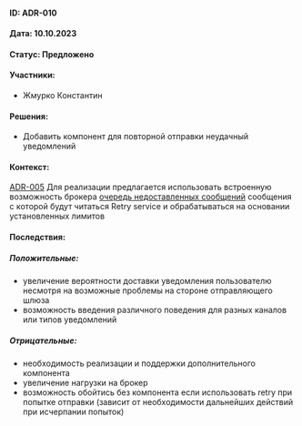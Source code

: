 #### ID: ADR-010

#### Дата: 10.10.2023

#### Статус: Предложено

#### Участники:
* Жмурко Константин

#### Решения:
* Добавить компонент для повторной отправки неудачный уведомлений

#### Контекст:
[ADR-005](adr/adr-005.md)
Для реализации предлагается использовать встроенную возможность брокера [очередь недоставленных сообщений](https://www.rabbitmq.com/dlx.html)
сообщения с которой будут читаться Retry service и обрабатываться на основании установленных лимитов

#### Последствия:

##### Положительные:
* увеличение вероятности доставки уведомления пользователю несмотря на возможные проблемы на стороне отправляющего шлюза
* возможность введения различного поведения для разных каналов или типов уведомлений

##### Отрицательные:
* необходимость реализации и поддержки дополнительного компонента
* увеличение нагрузки на брокер
* возможность обойтись без компонента если использовать retry при попытке отправки (зависит от необходимости дальнейших действий при исчерпании попыток)
